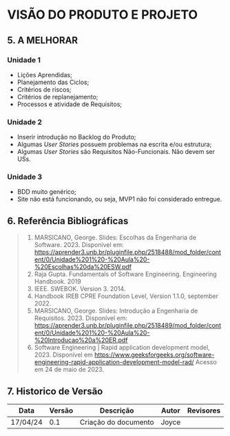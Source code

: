 # VISÃO DO PRODUTO E PROJETO


## 5. A MELHORAR
### Unidade 1
- Lições Aprendidas;
- Planejamento das Ciclos;
- Critérios de riscos;
- Critérios de replanejamento;
- Processos e atividade de Requisitos;

### Unidade 2
- Inserir introdução no Backlog do Produto;
- Algumas _User Stories_ possuem problemas na escrita e/ou estrutura;
- Algumas _User Stories_ são Requisitos Não-Funcionais. Não devem ser USs.

### Unidade 3
- BDD muito genérico;
- Site não está funcionando, ou seja, MVP1 não foi considerado entregue.


## 6. Referência Bibliográficas

> 1. MARSICANO, George. Slides: Escolhas da Engenharia de Software. 2023. Disponível em: <https://aprender3.unb.br/pluginfile.php/2518488/mod_folder/content/0/Unidade%201%20-%20Aula%20-%20Escolhas%20da%20ESW.pdf>
> 2. Raja Gupta. Fundamentals of Software Engineering. Engineering Handbook. 2019
> 3. IEEE. SWEBOK. Version 3. 2014.
> 4. Handbook IREB CPRE Foundation Level, Version 1.1.0, september 2022.
> 5. MARSICANO, George. Slides: Introdução a Engenharia de Requisitos. 2023. Disponível em: <https://aprender3.unb.br/pluginfile.php/2518489/mod_folder/content/0/Unidade%201%20-%20Aula%20-%20Introducao%20a%20ER.pdf> 
> 6. Software Engineering | Rapid application development model, 2023. Disponível em <https://www.geeksforgeeks.org/software-engineering-rapid-application-development-model-rad/> Acesso em 24 de maio de 2023.

## 7. Historico de Versão

Data | Versão | Descrição | Autor | Revisores
---- | ------ | --------- | ----- | ---------
17/04/24 | 0.1 | Criação do documento | Joyce | 
